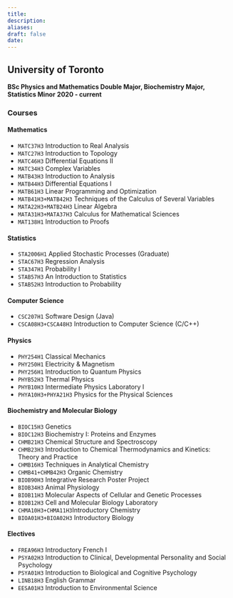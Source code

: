 ```yaml
---
title: 
description: 
aliases: 
draft: false
date:
---
```

## University of Toronto 
**BSc Physics and Mathematics Double Major, Biochemistry Major, Statistics Minor** 
**2020 - current** 
### Courses 
#### Mathematics 
- `MATC37H3` Introduction to Real Analysis
- `MATC27H3` Introduction to Topology
- `MATC46H3` Differential Equations II
- `MATC34H3` Complex Variables
- `MATB43H3` Introduction to Analysis
- `MATB44H3` Differential Equations I
- `MATB61H3` Linear Programming and Optimization
- `MATB41H3+MATB42H3` Techniques of the Calculus of Several Variables 
- `MATA22H3+MATB24H3` Linear Algebra
- `MATA31H3+MATA37H3` Calculus for Mathematical Sciences
- `MAT138H1` Introduction to Proofs

#### Statistics 
- `STA2006H1` Applied Stochastic Processes (Graduate)
- `STAC67H3` Regression Analysis
- `STA347H1` Probability I
- `STAB57H3` An Introduction to Statistics
- `STAB52H3` Introduction to Probability
#### Computer Science 
- `CSC207H1` Software Design (Java)
- `CSCA08H3+CSCA48H3` Introduction to Computer Science (C/C++)
#### Physics 
- `PHY254H1` Classical Mechanics
- `PHY250H1` Electricity & Magnetism
- `PHY256H1` Introduction to Quantum Physics
- `PHYB52H3` Thermal Physics
- `PHYB10H3` Intermediate Physics Laboratory I
- `PHYA10H3+PHYA21H3` Physics for the Physical Sciences

#### Biochemistry and Molecular Biology
- `BIOC15H3` Genetics
- `BIOC12H3` Biochemistry I: Proteins and Enzymes
- `CHMB21H3` Chemical Structure and Spectroscopy
- `CHMB23H3` Introduction to Chemical Thermodynamics and Kinetics: Theory and Practice
- `CHMB16H3` Techniques in Analytical Chemistry
- `CHMB41+CHMB42H3` Organic Chemistry 
- `BIOB90H3` Integrative Research Poster Project
- `BIOB34H3` Animal Physiology
- `BIOB11H3` Molecular Aspects of Cellular and Genetic Processes
- `BIOB12H3` Cell and Molecular Biology Laboratory
- `CHMA10H3+CHMA11H3`Introductory Chemistry
- `BIOA01H3+BIOA02H3` Introductory Biology
#### Electives
- `FREA96H3` Introductory French I
- `PSYA02H3` Introduction to Clinical, Developmental Personality and Social Psychology
- `PSYA01H3` Introduction to Biological and Cognitive Psychology
- `LINB18H3` English Grammar
- `EESA01H3` Introduction to Environmental Science


